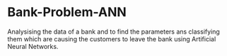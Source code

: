 # Bank-Problem-ANN
Analysising the data of a bank and to find the parameters ans classifying them which are causing the customers to leave the bank using Artificial Neural Networks.
